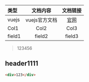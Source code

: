 | 类型      |   文档内容  |   文档链接   |
| :-------- | :--------:| :------: |
| vuejs |   vuejs官方文档  |  [官网](www.baidu.com) |
| Col1      |     Col2 |   Col3   |
| field1    |   field2 |  field3  |

>123456

## header1111

```html
<div>123</div>
```